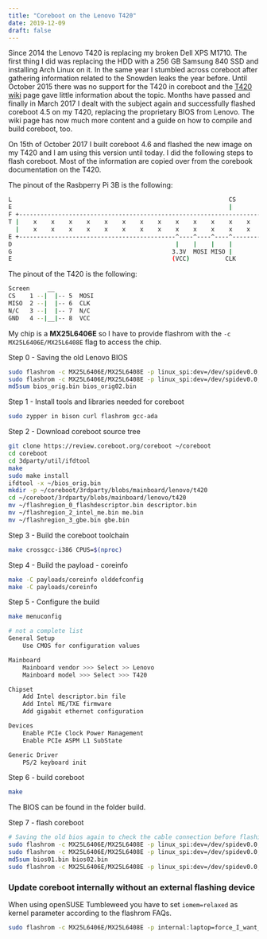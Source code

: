 ```yaml
---
title: "Coreboot on the Lenovo T420"
date: 2019-12-09
draft: false
---
```


Since 2014 the Lenovo T420 is replacing my broken Dell XPS M1710. The first thing I did was replacing the HDD with a 256 GB Samsung 840 SSD and installing Arch Linux on it.
In the same year I stumbled across coreboot after gathering information related to the Snowden leaks the year before. Until October 2015 there was no support for the
T420 in coreboot and the [T420 wiki](https://www.coreboot.org/Board:lenovo/t420) page gave little information about the topic. Months have passed and finally in March 2017 I dealt with the subject again
and successfully flashed coreboot 4.5 on my T420, replacing the proprietary BIOS from Lenovo. The wiki page has now much more content and a guide on how to compile and build coreboot, too.

On 15th of October 2017 I built coreboot 4.6 and flashed the new image on my T420 and I am using this version until today. I did the following steps to flash coreboot. Most of the information are copied over from the corebook documentation on the T420.

The pinout of the Rasbperry Pi 3B is the following:
```bash
L                                                             CS
E                                                             |
F +--------------------------------------------------------------------------------------------------------+
T |    x    x    x    x    x    x    x    x    x    x    x    x    x    x    x    x    x    x    x    x    |
  |    x    x    x    x    x    x    x    x    x    x    x    x    x    x    x    x    x    x    x    x    |
E +--------------------------------------------^----^----^----^---------------------------------------^----+
D                                              |    |    |    |                                       |
G                                             3.3V  MOSI MISO |                                      GND
E                                             (VCC)          CLK
```
The pinout of the T420 is the following:

```bash
Screen     __
CS    1 --|  |-- 5  MOSI
MISO  2 --|  |-- 6  CLK
N/C   3 --|  |-- 7  N/C
GND   4 --|__|-- 8  VCC
```
My chip is a **MX25L6406E** so I have to provide flashrom with the `-c MX25L6406E/MX25L6408E` flag to access the chip.

Step 0 - Saving the old Lenovo BIOS
```bash
sudo flashrom -c MX25L6406E/MX25L6408E -p linux_spi:dev=/dev/spidev0.0,spispeed=512 -r bios_orig.bin
sudo flashrom -c MX25L6406E/MX25L6408E -p linux_spi:dev=/dev/spidev0.0,spispeed=512 -r bios_orig02.bin
md5sum bios_orig.bin bios_orig02.bin
```

Step 1 - Install tools and libraries needed for coreboot
```bash
sudo zypper in bison curl flashrom gcc-ada

```
Step 2 - Download coreboot source tree
```bash
git clone https://review.coreboot.org/coreboot ~/coreboot
cd coreboot
cd 3dparty/util/ifdtool
make
sudo make install
ifdtool -x ~/bios_orig.bin
mkdir -p ~/coreboot/3rdparty/blobs/mainboard/lenovo/t420
cd ~/coreboot/3rdparty/blobs/mainboard/lenovo/t420
mv ~/flashregion_0_flashdescriptor.bin descriptor.bin
mv ~/flashregion_2_intel_me.bin me.bin
mv ~/flashregion_3_gbe.bin gbe.bin
```

Step 3 - Build the coreboot toolchain
```bash
make crossgcc-i386 CPUS=$(nproc)
```

Step 4 - Build the payload - coreinfo
```bash
make -C payloads/coreinfo olddefconfig
make -C payloads/coreinfo
```

Step 5 - Configure the build
```bash
make menuconfig

# not a complete list
General Setup
    Use CMOS for configuration values

Mainboard
    Mainboard vendor >>> Select >> Lenovo
    Mainboard model >>> Select >>> T420

Chipset
    Add Intel descriptor.bin file
    Add Intel ME/TXE firmware
    Add gigabit ethernet configuration

Devices
    Enable PCIe Clock Power Management
    Enable PCIe ASPM L1 SubState

Generic Driver
    PS/2 keyboard init
```
Step 6 - build coreboot
```bash
make
```
The BIOS can be found in the folder build.

Step 7 - flash coreboot
```bash
# Saving the old bios again to check the cable connection before flashing
sudo flashrom -c MX25L6406E/MX25L6408E -p linux_spi:dev=/dev/spidev0.0,spispeed=512 -r bios01.bin
sudo flashrom -c MX25L6406E/MX25L6408E -p linux_spi:dev=/dev/spidev0.0,spispeed=512 -r bios02.bin
md5sum bios01.bin bios02.bin
sudo flashrom -c MX25L6406E/MX25L6408E -p linux_spi:dev=/dev/spidev0.0,spispeed=512 -w build/coreboot.rom
```

### Update coreboot internally without an external flashing device

When using openSUSE Tumbleweed you have to set `iomem=relaxed` as kernel parameter according to the flashrom FAQs.
```bash
sudo flashrom -c MX25L6406E/MX25L6408E -p internal:laptop=force_I_want_a_brick -w build/coreboot.rom
```
